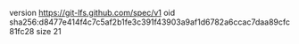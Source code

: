version https://git-lfs.github.com/spec/v1
oid sha256:d8477e414f4c7c5af2b1fe3c391f43903a9af1d6782a6ccac7daa89cfc81fc28
size 21
